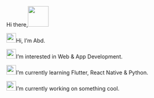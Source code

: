  Hi there,<a href="https://www.gautamkrishnar.com/"><img src="https://distok.top/stickers/754103543786504244/754108890559283200.gif" width="54px"></a> 

<a href="https://emoji.gg/emoji/1815-graysmalldot"><img src="https://emoji.gg/assets/emoji/1815-graysmalldot.png" width="25px"></a>Hi, I’m Abd.

<a href="https://emoji.gg/emoji/1476-redsmalldot"><img src="https://emoji.gg/assets/emoji/1476-redsmalldot.png" width="25px"></a>I’m interested in Web & App Development.
 
<a href="https://emoji.gg/emoji/1246-yellowsmalldot"><img src="https://emoji.gg/assets/emoji/1246-yellowsmalldot.png" width="25px"></a>I’m currently learning Flutter, React Native & Python.

<a href="https://emoji.gg/emoji/3040-turquoisesmalldot"><img src="https://emoji.gg/assets/emoji/3040-turquoisesmalldot.png" width="25px"></a>I’m currently working on something cool.
